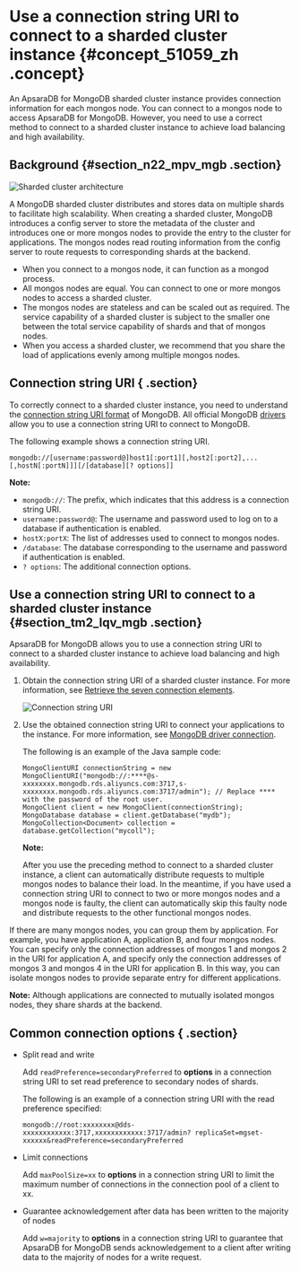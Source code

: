 # Use a connection string URI to connect to a sharded cluster instance {#concept_51059_zh .concept}

An ApsaraDB for MongoDB sharded cluster instance provides connection information for each mongos node. You can connect to a mongos node to access ApsaraDB for MongoDB. However, you need to use a correct method to connect to a sharded cluster instance to achieve load balancing and high availability.

## Background {#section_n22_mpv_mgb .section}

![Sharded cluster architecture](http://static-aliyun-doc.oss-cn-hangzhou.aliyuncs.com/assets/img/6750/155624507337678_en-US.png)

A MongoDB sharded cluster distributes and stores data on multiple shards to facilitate high scalability. When creating a sharded cluster, MongoDB introduces a config server to store the metadata of the cluster and introduces one or more mongos nodes to provide the entry to the cluster for applications. The mongos nodes read routing information from the config server to route requests to corresponding shards at the backend.

-   When you connect to a mongos node, it can function as a mongod process.
-   All mongos nodes are equal. You can connect to one or more mongos nodes to access a sharded cluster.
-   The mongos nodes are stateless and can be scaled out as required. The service capability of a sharded cluster is subject to the smaller one between the total service capability of shards and that of mongos nodes.
-   When you access a sharded cluster, we recommend that you share the load of applications evenly among multiple mongos nodes.

## Connection string URI { .section}

To correctly connect to a sharded cluster instance, you need to understand the [connection string URI format](https://docs.mongodb.com/manual/reference/connection-string/) of MongoDB. All official MongoDB [drivers](https://docs.mongodb.com/manual/applications/drivers/) allow you to use a connection string URI to connect to MongoDB.

The following example shows a connection string URI.

```
mongodb://[username:password@]host1[:port1][,host2[:port2],...[,hostN[:portN]]][/[database][? options]]
```

**Note:** 

-   `mongodb://`: The prefix, which indicates that this address is a connection string URI.
-   `username:password@`: The username and password used to log on to a database if authentication is enabled.
-   `hostX:portX`: The list of addresses used to connect to mongos nodes.
-   `/database`: The database corresponding to the username and password if authentication is enabled.
-   `? options`: The additional connection options.

## Use a connection string URI to connect to a sharded cluster instance {#section_tm2_lqv_mgb .section}

ApsaraDB for MongoDB allows you to use a connection string URI to connect to a sharded cluster instance to achieve load balancing and high availability.

1.  Obtain the connection string URI of a sharded cluster instance. For more information, see [Retrieve the seven connection elements](https://www.alibabacloud.com/help/doc-detail/55188.htm).

    ![Connection string URI](http://static-aliyun-doc.oss-cn-hangzhou.aliyuncs.com/assets/img/6750/155624507337679_en-US.png)

2.  Use the obtained connection string URI to connect your applications to the instance. For more information, see [MongoDB driver connection](https://www.alibabacloud.com/help/doc-detail/55250.htm).

    The following is an example of the Java sample code:

    ```language-java
    MongoClientURI connectionString = new MongoClientURI("mongodb://:****@s-xxxxxxxx.mongodb.rds.aliyuncs.com:3717,s-xxxxxxxx.mongodb.rds.aliyuncs.com:3717/admin"); // Replace **** with the password of the root user.
    MongoClient client = new MongoClient(connectionString);
    MongoDatabase database = client.getDatabase("mydb");
    MongoCollection<Document> collection = database.getCollection("mycoll");
    ```

    **Note:** 

    After you use the preceding method to connect to a sharded cluster instance, a client can automatically distribute requests to multiple mongos nodes to balance their load. In the meantime, if you have used a connection string URI to connect to two or more mongos nodes and a mongos node is faulty, the client can automatically skip this faulty node and distribute requests to the other functional mongos nodes.


If there are many mongos nodes, you can group them by application. For example, you have application A, application B, and four mongos nodes. You can specify only the connection addresses of mongos 1 and mongos 2 in the URI for application A, and specify only the connection addresses of mongos 3 and mongos 4 in the URI for application B. In this way, you can isolate mongos nodes to provide separate entry for different applications.

**Note:** Although applications are connected to mutually isolated mongos nodes, they share shards at the backend.

## Common connection options { .section}

-   Split read and write

    Add `readPreference=secondaryPreferred` to **options** in a connection string URI to set read preference to secondary nodes of shards.

    The following is an example of a connection string URI with the read preference specified:

    ```
    mongodb://root:xxxxxxxx@dds-xxxxxxxxxxxx:3717,xxxxxxxxxxxx:3717/admin? replicaSet=mgset-xxxxxx&readPreference=secondaryPreferred
    ```

-   Limit connections

    Add `maxPoolSize=xx` to **options** in a connection string URI to limit the maximum number of connections in the connection pool of a client to xx.

-   Guarantee acknowledgement after data has been written to the majority of nodes

    Add `w=majority` to **options** in a connection string URI to guarantee that ApsaraDB for MongoDB sends acknowledgement to a client after writing data to the majority of nodes for a write request.


